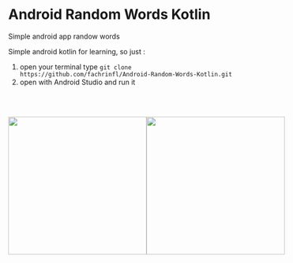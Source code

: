 # Android Random Words Kotlin
Simple android app randow words

Simple android kotlin for learning, so just :
1. open your terminal type `git clone https://github.com/fachrinfl/Android-Random-Words-Kotlin.git`
2. open with Android Studio and run it

<br /><br />
<div style="display: flex; flex-direction: row; margin-bottom: 50px">
  <img src="https://user-images.githubusercontent.com/28708584/38711805-0c875b1e-3ef2-11e8-9dc3-345f3e069366.png" width="280" />
  <img src="https://user-images.githubusercontent.com/28708584/38711806-0cc5ef28-3ef2-11e8-82a9-844cbc4bcf9e.png" width="280" />
</div>
<br /><br />

